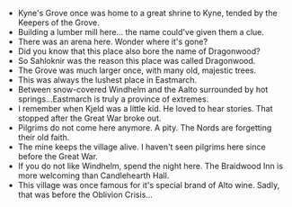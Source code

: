 - Kyne's Grove once was home to a great shrine to Kyne, tended by the Keepers of the Grove.
- Building a lumber mill here... the name could've given them a clue.
- There was an arena here. Wonder where it's gone?
- Did you know that this place also bore the name of Dragonwood?
- So Sahloknir was the reason this place was called Dragonwood.
- The Grove was much larger once, with many old, majestic trees.
- This was always the lushest place in Eastmarch.
- Between snow-covered Windhelm and the Aalto surrounded by hot springs...Eastmarch is truly a province of extremes.
- I remember when Kjeld was a little kid. He loved to hear stories. That stopped after the Great War broke out.
- Pilgrims do not come here anymore. A pity. The Nords are forgetting their old faith.
- The mine keeps the village alive. I haven't seen pilgrims here since before the Great War.
- If you do not like Windhelm, spend the night here. The Braidwood Inn is more welcoming than Candlehearth Hall.
- This village was once famous for it's special brand of Alto wine. Sadly, that was before the Oblivion Crisis...
